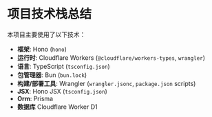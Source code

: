 # 项目技术栈总结

本项目主要使用了以下技术：

*   **框架**: Hono (`hono`)
*   **运行时**: Cloudflare Workers (`@cloudflare/workers-types`, `wrangler`)
*   **语言**: TypeScript (`tsconfig.json`)
*   **包管理器**: Bun (`bun.lock`)
*   **构建/部署工具**: Wrangler (`wrangler.jsonc`, `package.json` scripts)
*   **JSX**: Hono JSX (`tsconfig.json`)
*   **Orm**: Prisma
*   **数据库** Cloudflare Worker D1
